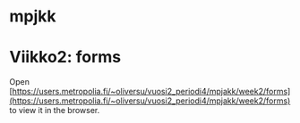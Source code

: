 ﻿# mpjkk

# Viikko2: forms

Open [https://users.metropolia.fi/~oliversu/vuosi2_periodi4/mpjakk/week2/forms](https://users.metropolia.fi/~oliversu/vuosi2_periodi4/mpjakk/week2/forms) to view it in the browser.


